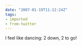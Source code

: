 ```yaml
---
date: "2007-01-19T11:12:24Z"
tags:
- imported
- from-twitter
---
```

I feel like dancing: 2 down, 2 to go!
